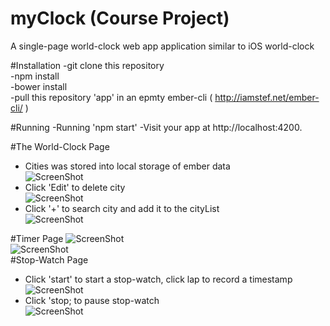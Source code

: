 # myClock (Course Project)
A single-page world-clock web app application similar to iOS world-clock

#Installation
-git clone this repository<br>
-npm install<br>
-bower install<br>
-pull this repository 'app' in an epmty ember-cli ( http://iamstef.net/ember-cli/ )

#Running 
-Running 'npm start'
-Visit your app at http://localhost:4200.

#The World-Clock Page
- Cities was stored into local storage of ember data<br>
![ScreenShot](https://raw.githubusercontent.com/lessica082/myClock/master/DemoImg/world-clock.png)
- Click 'Edit' to delete city<br>
![ScreenShot](https://raw.githubusercontent.com/lessica082/myClock/master/DemoImg/delete.png)
- Click '+' to search city and add it to the cityList<br>
![ScreenShot](https://raw.githubusercontent.com/lessica082/myClock/master/DemoImg/add.png)

#Timer Page
![ScreenShot](https://raw.githubusercontent.com/lessica082/myClock/master/DemoImg/timer1.png)<br>
![ScreenShot](https://raw.githubusercontent.com/lessica082/myClock/master/DemoImg/timer2.png)<br>
#Stop-Watch Page
- Click 'start' to start a stop-watch, click lap to record a timestamp<br>
![ScreenShot](https://github.com/lessica082/myClock/blob/master/DemoImg/stop1.png)
- Click 'stop; to pause stop-watch<br>
![ScreenShot](https://github.com/lessica082/myClock/blob/master/DemoImg/stop2.png)
